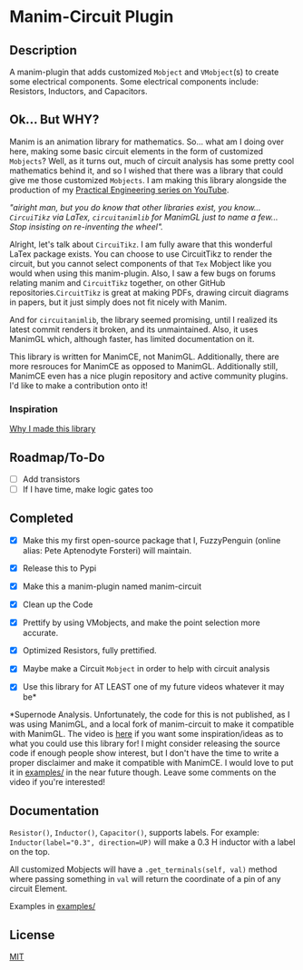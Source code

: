 # Manim-Circuit Plugin
## Description
A manim-plugin that adds customized `Mobject` and `VMobject`(s) to create some electrical components. Some electrical components include: Resistors, Inductors, and Capacitors.

## Ok... But WHY?
Manim is an animation library for mathematics. So... what am I doing over here, making some basic circuit elements in the form of customized `Mobjects`? Well, as it turns out, much of circuit analysis has some pretty cool mathematics behind it, and so I wished that there was a library that could give me those customized `Mobjects`. I am making this library alongside the production of my [Practical Engineering series on YouTube](https://www.youtube.com/playlist?list=PLxAacf1hM524ZExrv4PxZPQFUXTQ9Wn1Y).

*"airight man, but you do know that other libraries exist, you know... `CircuiTikz` via LaTex, `circuitanimlib` for ManimGL just to name a few... Stop insisting on re-inventing the wheel".*

Alright, let's talk about `CircuiTikz`. I am fully aware that this wonderful LaTex package exists. You can choose to use CircuitTikz to render the circuit, but you cannot select components of that `Tex` Mobject like you would when using this manim-plugin. Also, I saw a few bugs on forums relating manim and `CircuitTikz` together, on other GitHub repositories.`CircuitTikz` is great at making PDFs, drawing circuit diagrams in papers, but it just simply does not fit nicely with Manim.

And for `circuitanimlib`, the library seemed promising, until I realized its latest commit renders it broken, and its unmaintained. Also, it uses ManimGL which, although faster, has limited documentation on it.

This library is written for ManimCE, not ManimGL. Additionally, there are more resrouces for ManimCE as opposed to ManimGL. Additionally still, ManimCE even has a nice plugin repository and active community plugins. I'd like to make a contribution onto it!

### Inspiration
[Why I made this library](STORY.md)
## Roadmap/To-Do
- [ ] Add transistors 
- [ ] If I have time, make logic gates too
## Completed
- [X] Make this my first open-source package that I, FuzzyPenguin (online alias: Pete Aptenodyte Forsteri) will maintain.
- [X] Release this to Pypi
- [X] Make this a manim-plugin named manim-circuit
- [X] Clean up the Code
- [X] Prettify by using VMobjects, and make the point selection more accurate.
- [X] Optimized Resistors, fully prettified.
- [X] Maybe make a Circuit `Mobject` in order to help with circuit analysis
- [X] Use this library for AT LEAST one of my future videos whatever it may be\*


\*Supernode Analysis. Unfortunately, the code for this is not published, as I was using ManimGL, and a local fork of manim-circuit to make it compatible with ManimGL. The video is [here](https://youtu.be/6Xl9zHn8ibs) if you want some inspiration/ideas as to what you could use this library for! I might consider releasing the source code if enough people show interest, but I don't have the time to write a proper disclaimer and make it compatible with ManimCE. I would love to put it in [examples/](examples/) in the near future though. Leave some comments on the video if you're interested!

## Documentation

`Resistor()`, `Inductor()`, `Capacitor()`, supports labels. For example:
`Inductor(label="0.3", direction=UP)` will make a 0.3 H inductor with a label on the top.

All customized Mobjects will have a `.get_terminals(self, val)` method where passing something in `val` will return the coordinate of a pin of any circuit Element.

Examples in [examples/](examples/)
## License

[MIT](https://choosealicense.com/licenses/mit/)

